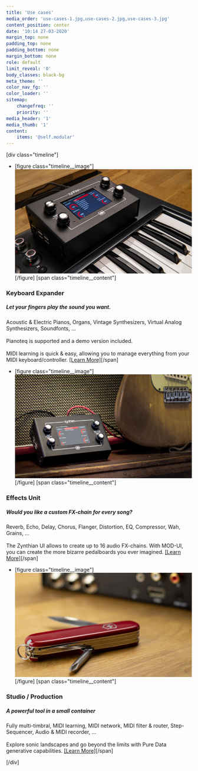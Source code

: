```yaml
---
title: 'Use cases'
media_order: 'use-cases-1.jpg,use-cases-2.jpg,use-cases-3.jpg'
content_position: center
date: '10:14 27-03-2020'
margin_top: none
padding_top: none
padding_bottom: none
margin_bottom: none
role: default
limit_reveal: '0'
body_classes: black-bg
meta_theme: ''
color_nav_fg: ''
color_loader: ''
sitemap:
    changefreq: ''
    priority: ''
media_header: '1'
media_thumb: '1'
content:
    items: '@self.modular'
---
```


[div class="timeline"]
* [figure class="timeline__image"][![Zynthian over a Keayboard](use-cases-1.jpg)](/keyboard-expander)[/figure]
[span class="timeline__content"]
### Keyboard Expander
##### Let your fingers play the sound you want.
Acoustic & Electric Pianos, Organs, Vintage Synthesizers, Virtual Analog Synthesizers, Soundfonts, ...<br>
<br>
Pianoteq is supported and a demo version included.<br>
<br>
MIDI learning is quick & easy, allowing you to manage everything from your MIDI keyboard/controller.
[[Learn More]](/keyboard-expander)[/span]

* [figure class="timeline__image"][![Zynthian & Mic](use-cases-2.jpg)](/effects-unit)[/figure]
[span class="timeline__content"]
### Effects Unit
##### Would you like a custom FX-chain for every song?
Reverb, Echo, Delay, Chorus, Flanger, Distortion, EQ, Compressor, Wah, Grains, ...<br>
<br>
The Zynthian UI allows to create up to 16 audio FX-chains. With MOD-UI, you can create the more bizarre pedalboards you ever imagined.
[[Learn More]](/effects-unit)[/span]

* [figure class="timeline__image"][![Zynthian connected](use-cases-3.jpg)](/studio-production)[/figure]
[span class="timeline__content"]
### Studio / Production
##### A powerful tool in a small container
Fully multi-timbral, MIDI learning, MIDI network, MIDI filter & router, Step-Sequencer, Audio & MIDI recorder, ...<br>
<br>
Explore sonic landscapes and go beyond the limits with Pure Data generative capabilities.
[[Learn More]](/studio-production)[/span]

[/div]
